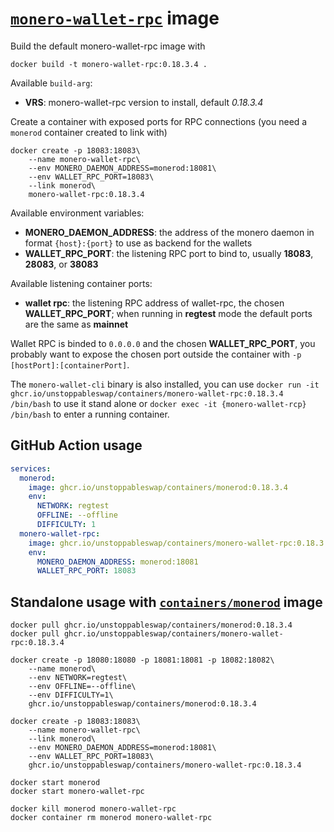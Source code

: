 # [`monero-wallet-rpc`](https://github.com/monero-project/monero) image

Build the default monero-wallet-rpc image with

```
docker build -t monero-wallet-rpc:0.18.3.4 .
```

Available `build-arg`:

- **VRS**: monero-wallet-rpc version to install, default _0.18.3.4_

Create a container with exposed ports for RPC connections (you need a `monerod` container created to link with)

```
docker create -p 18083:18083\
    --name monero-wallet-rpc\
    --env MONERO_DAEMON_ADDRESS=monerod:18081\
    --env WALLET_RPC_PORT=18083\
    --link monerod\
    monero-wallet-rpc:0.18.3.4
```

Available environment variables:

- **MONERO_DAEMON_ADDRESS**: the address of the monero daemon in format `{host}:{port}` to use as backend for the wallets
- **WALLET_RPC_PORT**: the listening RPC port to bind to, usually **18083**, **28083**, or **38083**

Available listening container ports:

- **wallet rpc**: the listening RPC address of wallet-rpc, the chosen **WALLET_RPC_PORT**; when running in **regtest** mode the default ports are the same as **mainnet**

Wallet RPC is binded to `0.0.0.0` and the chosen **WALLET_RPC_PORT**, you probably want to expose the chosen port outside the container with `-p [hostPort]:[containerPort]`.

The `monero-wallet-cli` binary is also installed, you can use `docker run -it ghcr.io/unstoppableswap/containers/monero-wallet-rpc:0.18.3.4 /bin/bash` to use it stand alone or `docker exec -it {monero-wallet-rcp} /bin/bash` to enter a running container.

## GitHub Action usage

```yaml
services:
  monerod:
    image: ghcr.io/unstoppableswap/containers/monerod:0.18.3.4
    env:
      NETWORK: regtest
      OFFLINE: --offline
      DIFFICULTY: 1
  monero-wallet-rpc:
    image: ghcr.io/unstoppableswap/containers/monero-wallet-rpc:0.18.3.4
    env:
      MONERO_DAEMON_ADDRESS: monerod:18081
      WALLET_RPC_PORT: 18083
```

## Standalone usage with [`containers/monerod`](https://github.com/unstoppableswap/containers/tree/main/monerod) image

```
docker pull ghcr.io/unstoppableswap/containers/monerod:0.18.3.4
docker pull ghcr.io/unstoppableswap/containers/monero-wallet-rpc:0.18.3.4

docker create -p 18080:18080 -p 18081:18081 -p 18082:18082\
    --name monerod\
    --env NETWORK=regtest\
    --env OFFLINE=--offline\
    --env DIFFICULTY=1\
    ghcr.io/unstoppableswap/containers/monerod:0.18.3.4

docker create -p 18083:18083\
    --name monero-wallet-rpc\
    --link monerod\
    --env MONERO_DAEMON_ADDRESS=monerod:18081\
    --env WALLET_RPC_PORT=18083\
    ghcr.io/unstoppableswap/containers/monero-wallet-rpc:0.18.3.4

docker start monerod
docker start monero-wallet-rpc

docker kill monerod monero-wallet-rpc
docker container rm monerod monero-wallet-rpc
```
